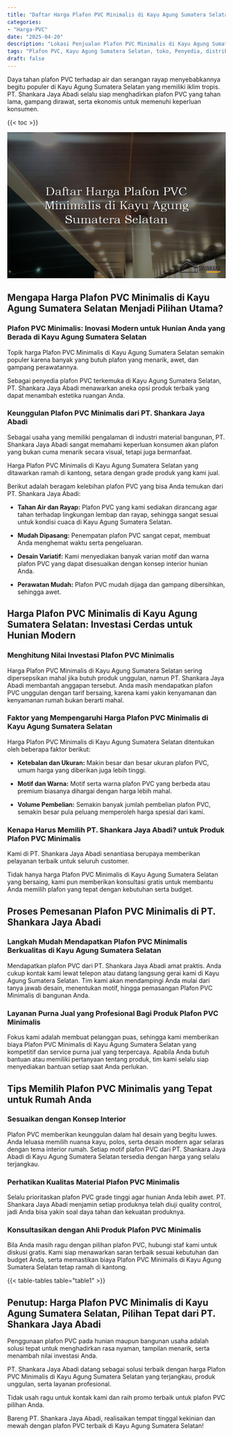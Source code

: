 ```yaml
---
title: "Daftar Harga Plafon PVC Minimalis di Kayu Agung Sumatera Selatan"
categories: 
- "Harga-PVC"
date: "2025-04-20"
description: "Lokasi Penjualan Plafon PVC Minimalis di Kayu Agung Sumatera Selatan untuk hunian, office, dan gerai. Material unggulan, variasi motif, warna menarik, beserta layanan instalasi dikerjakan oleh tim berpengalaman serta jaminan resmi!|Jasa penjualan Plafon PVC Minimalis di Kayu Agung Sumatera Selatan bagi keperluan rumah, perkantoran, maupun ritel, beserta produk unggulan dan penempatan oleh tim profesional serta garansi resmi.|Alternatif Plafon PVC Minimalis di Kayu Agung Sumatera Selatan yang andal bagi tempat tinggal, kantor, serta toko, dengan material unggulan dan penempatan oleh tim profesional dan kepastian resmi.|Distribusi Plafon PVC Minimalis di Kayu Agung Sumatera Selatan bagi rumah, kantor, serta toko, dengan panel unggulan dan pemasangan dikerjakan oleh tenaga ahli ahli, disertai dengan jaminan resmi.}"
tags: "Plafon PVC, Kayu Agung Sumatera Selatan, toko, Penyedia, distributor"
draft: false
---
```


Daya tahan plafon PVC terhadap air dan serangan rayap menyebabkannya begitu populer di Kayu Agung Sumatera Selatan yang memiliki iklim tropis. PT. Shankara Jaya Abadi selalu siap menghadirkan plafon PVC yang tahan lama, gampang dirawat, serta ekonomis untuk memenuhi keperluan konsumen.

{{< toc >}}

![Daftar Harga Plafon PVC Minimalis di Kayu Agung Sumatera Selatan](/images/Harga-PVC/Daftar-Harga-Plafon-PVC-Minimalis-di-Kayu-Agung-Sumatera-Selatan.png)


## Mengapa Harga Plafon PVC Minimalis di Kayu Agung Sumatera Selatan Menjadi Pilihan Utama?

### Plafon PVC Minimalis: Inovasi Modern untuk Hunian Anda yang Berada di Kayu Agung Sumatera Selatan

Topik harga Plafon PVC Minimalis di Kayu Agung Sumatera Selatan semakin populer karena banyak yang butuh plafon yang menarik, awet, dan gampang perawatannya.

Sebagai penyedia plafon PVC terkemuka di Kayu Agung Sumatera Selatan, PT. Shankara Jaya Abadi menawarkan aneka opsi produk terbaik yang dapat menambah estetika ruangan Anda.

### Keunggulan Plafon PVC Minimalis dari PT. Shankara Jaya Abadi

Sebagai usaha yang memiliki pengalaman di industri material bangunan, PT. Shankara Jaya Abadi sangat memahami keperluan konsumen akan plafon yang bukan cuma menarik secara visual, tetapi juga bermanfaat.

Harga Plafon PVC Minimalis di Kayu Agung Sumatera Selatan yang ditawarkan ramah di kantong, setara dengan grade produk yang kami jual.

Berikut adalah beragam kelebihan plafon PVC yang bisa Anda temukan dari PT. Shankara Jaya Abadi:

- **Tahan Air dan Rayap:** Plafon PVC yang kami sediakan dirancang agar tahan terhadap lingkungan lembap dan rayap, sehingga sangat sesuai untuk kondisi cuaca di Kayu Agung Sumatera Selatan.

- **Mudah Dipasang:** Penempatan plafon PVC sangat cepat, membuat Anda menghemat waktu serta pengeluaran.

- **Desain Variatif:** Kami menyediakan banyak varian motif dan warna plafon PVC yang dapat disesuaikan dengan konsep interior hunian Anda.

- **Perawatan Mudah:** Plafon PVC mudah dijaga dan gampang dibersihkan, sehingga awet.

## Harga Plafon PVC Minimalis di Kayu Agung Sumatera Selatan: Investasi Cerdas untuk Hunian Modern

### Menghitung Nilai Investasi Plafon PVC Minimalis

Harga Plafon PVC Minimalis di Kayu Agung Sumatera Selatan sering dipersepsikan mahal jika butuh produk unggulan, namun PT. Shankara Jaya Abadi membantah anggapan tersebut. Anda masih mendapatkan plafon PVC unggulan dengan tarif bersaing, karena kami yakin kenyamanan dan kenyamanan rumah bukan berarti mahal.

### Faktor yang Mempengaruhi Harga Plafon PVC Minimalis di Kayu Agung Sumatera Selatan

Harga Plafon PVC Minimalis di Kayu Agung Sumatera Selatan ditentukan oleh beberapa faktor berikut:

- **Ketebalan dan Ukuran:** Makin besar dan besar ukuran plafon PVC, umum harga yang diberikan juga lebih tinggi.

- **Motif dan Warna:** Motif serta warna plafon PVC yang berbeda atau premium biasanya dihargai dengan harga lebih mahal.

- **Volume Pembelian:** Semakin banyak jumlah pembelian plafon PVC, semakin besar pula peluang memperoleh harga spesial dari kami.

### Kenapa Harus Memilih PT. Shankara Jaya Abadi? untuk Produk Plafon PVC Minimalis

Kami di PT. Shankara Jaya Abadi senantiasa berupaya memberikan pelayanan terbaik untuk seluruh customer.

Tidak hanya harga Plafon PVC Minimalis di Kayu Agung Sumatera Selatan yang bersaing, kami pun memberikan konsultasi gratis untuk membantu Anda memilih plafon yang tepat dengan kebutuhan serta budget.

## Proses Pemesanan Plafon PVC Minimalis di PT. Shankara Jaya Abadi

### Langkah Mudah Mendapatkan Plafon PVC Minimalis Berkualitas di Kayu Agung Sumatera Selatan

Mendapatkan plafon PVC dari PT. Shankara Jaya Abadi amat praktis. Anda cukup kontak kami lewat telepon atau datang langsung gerai kami di Kayu Agung Sumatera Selatan. Tim kami akan mendampingi Anda mulai dari tanya jawab desain, menentukan motif, hingga pemasangan Plafon PVC Minimalis di bangunan Anda.

### Layanan Purna Jual yang Profesional Bagi Produk Plafon PVC Minimalis

Fokus kami adalah membuat pelanggan puas, sehingga kami memberikan biaya Plafon PVC Minimalis di Kayu Agung Sumatera Selatan yang kompetitif dan service purna jual yang terpercaya. Apabila Anda butuh bantuan atau memiliki pertanyaan tentang produk, tim kami selalu siap menyediakan bantuan setiap saat Anda perlukan.

## Tips Memilih Plafon PVC Minimalis yang Tepat untuk Rumah Anda

### Sesuaikan dengan Konsep Interior

Plafon PVC memberikan keunggulan dalam hal desain yang begitu luwes. Anda leluasa memilih nuansa kayu, polos, serta desain modern agar selaras dengan tema interior rumah. Setiap motif plafon PVC dari PT. Shankara Jaya Abadi di Kayu Agung Sumatera Selatan tersedia dengan harga yang selalu terjangkau.

### Perhatikan Kualitas Material Plafon PVC Minimalis

Selalu prioritaskan plafon PVC grade tinggi agar hunian Anda lebih awet. PT. Shankara Jaya Abadi menjamin setiap produknya telah diuji quality control, jadi Anda bisa yakin soal daya tahan dan kekuatan produknya.

### Konsultasikan dengan Ahli Produk Plafon PVC Minimalis

Bila Anda masih ragu dengan pilihan plafon PVC, hubungi staf kami untuk diskusi gratis. Kami siap menawarkan saran terbaik sesuai kebutuhan dan budget Anda, serta memastikan biaya Plafon PVC Minimalis di Kayu Agung Sumatera Selatan tetap ramah di kantong.

{{< table-tables table="table1" >}}

## Penutup: Harga Plafon PVC Minimalis di Kayu Agung Sumatera Selatan, Pilihan Tepat dari PT. Shankara Jaya Abadi

Penggunaan plafon PVC pada hunian maupun bangunan usaha adalah solusi tepat untuk menghadirkan rasa nyaman, tampilan menarik, serta menambah nilai investasi Anda.

PT. Shankara Jaya Abadi datang sebagai solusi terbaik dengan harga Plafon PVC Minimalis di Kayu Agung Sumatera Selatan yang terjangkau, produk unggulan, serta layanan profesional.

Tidak usah ragu untuk kontak kami dan raih promo terbaik untuk plafon PVC pilihan Anda.

Bareng PT. Shankara Jaya Abadi, realisaikan tempat tinggal kekinian dan mewah dengan plafon PVC terbaik di Kayu Agung Sumatera Selatan!
